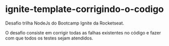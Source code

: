 # ignite-template-corrigindo-o-codigo
Desafio trilha NodeJs do Bootcamp Ignite da Rocketseat.

O desafio consiste em corrigir todas as falhas existentes no código e fazer com que todos os testes sejam atendidos.
